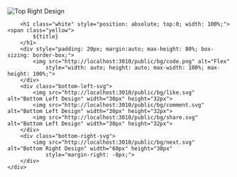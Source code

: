 <div class="box">
        <img src="http://localhost:3010/public/bg/save.svg" alt="Top Right Design" class="top-right-svg">

        <h1 class="white" style="position: absolute; top:0; width: 100%;"><span class="yellow">
            ${title}
        </h1>
        <div style="padding: 20px; margin:auto; max-height: 80%; box-sizing: border-box;">
            <img src="http://localhost:3010/public/bg/code.png" alt="Flex"
                style="width: auto; height: auto; max-width: 100%; max-height: 100%;">
        </div>
        <div class="bottom-left-svg">
            <img src="http://localhost:3010/public/bg/like.svg" alt="Bottom Left Design" width="30px" height="32px">
            <img src="http://localhost:3010/public/bg/comment.svg" alt="Bottom Left Design" width="30px" height="32px">
            <img src="http://localhost:3010/public/bg/share.svg" alt="Bottom Left Design" width="30px" height="32px">
        </div>
        <div class="bottom-right-svg">
            <img src="http://localhost:3010/public/bg/next.svg" alt="Bottom Right Design" width="60px" height="30px"
                style="margin-right: -8px;">
        </div>
    </div>